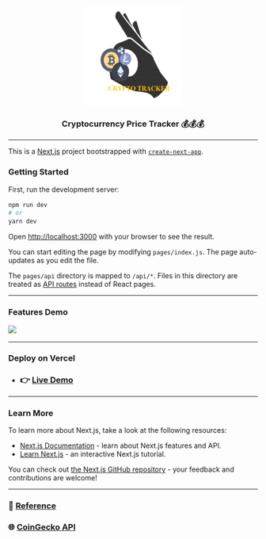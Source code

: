 <p align="center">
<img src="public/logo.png" alt="Logo" width="200" height="200" justify-items="center"/>
<h3 align="center">Cryptocurrency Price Tracker 💰💰💰</h3>
</p>

---

This is a [Next.js](https://nextjs.org/) project bootstrapped with [`create-next-app`](https://github.com/vercel/next.js/tree/canary/packages/create-next-app).

### Getting Started

First, run the development server:

```bash
npm run dev
# or
yarn dev
```

Open [http://localhost:3000](http://localhost:3000) with your browser to see the result.

You can start editing the page by modifying `pages/index.js`. The page auto-updates as you edit the file.

The `pages/api` directory is mapped to `/api/*`. Files in this directory are treated as [API routes](https://nextjs.org/docs/api-routes/introduction) instead of React pages.

---

### Features Demo

![](public/demo.gif)

---

### Deploy on Vercel

- ### 👉 [Live Demo](https://cryptocurrency-price-tracker-nextjs.vercel.app/ "Show index.html")

---

### Learn More

To learn more about Next.js, take a look at the following resources:

- [Next.js Documentation](https://nextjs.org/docs) - learn about Next.js features and API.
- [Learn Next.js](https://nextjs.org/learn) - an interactive Next.js tutorial.

You can check out [the Next.js GitHub repository](https://github.com/vercel/next.js/) - your feedback and contributions are welcome!

---

### 🚩 [Reference](https://youtu.be/Kff_KRvpxj4 "Reference")

### 🌐 [CoinGecko API](https://www.coingecko.com/en/api/documentation "API documentation")
